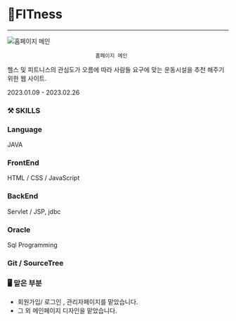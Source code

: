 # 📝FITness

---
![                                홈페이지 메인](https://s3-us-west-2.amazonaws.com/secure.notion-static.com/ca9654f9-8276-4377-821c-3439f97483a0/Untitled.png)

                                홈페이지 메인

              
              
헬스 및 피트니스의 관심도가 오름에 따라 사람들 요구에 맞는 운동시설을 추천 해주기 위한 웹 사이트.

2023.01.09 - 2023.02.26


### ⚒️ SKILLS

### Language

JAVA

### FrontEnd

HTML / CSS / JavaScript 

### BackEnd

Servlet / JSP, jdbc

### Oracle

Sql Programming

### Git / SourceTree


### 🖥 맡은 부분

- 회원가입/ 로그인 , 관리자페이지를 맡았습니다.
- 그 외 메인페이지 디자인을 맡았습니다.
